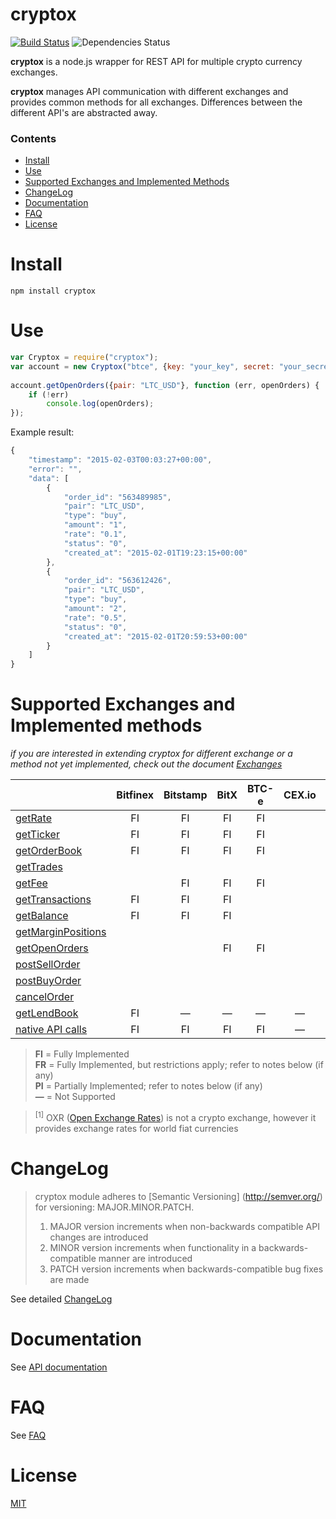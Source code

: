cryptox
=======
[![Build Status](https://travis-ci.org/dutu/cryptox.svg)](https://travis-ci.org/dutu/cryptox/) ![Dependencies Status](https://david-dm.org/dutu/cryptox.svg)


**cryptox** is a node.js wrapper for REST API for multiple crypto currency exchanges.

**cryptox** manages API communication with different exchanges and  provides common methods for all exchanges. Differences between the different API's are abstracted away.


### Contents
* [Install](#install)
* [Use](#use)
* [Supported Exchanges and Implemented Methods](#supported-exchanges-and-implemented-methods)
* [ChangeLog](#changelog)
* [Documentation](#documentation)
* [FAQ](#faq)
* [License](#license) 



# Install #

    npm install cryptox



# Use #

```js
var Cryptox = require("cryptox");
var account = new Cryptox("btce", {key: "your_key", secret: "your_secret"});
	
account.getOpenOrders({pair: "LTC_USD"}, function (err, openOrders) {
    if (!err)
	    console.log(openOrders);
});
```

Example result:
```js
{
    "timestamp": "2015-02-03T00:03:27+00:00",
    "error": "",
    "data": [
        {
            "order_id": "563489985",
            "pair": "LTC_USD",
            "type": "buy",
            "amount": "1",
            "rate": "0.1",
            "status": "0",
            "created_at": "2015-02-01T19:23:15+00:00"
        },
        {
            "order_id": "563612426",
            "pair": "LTC_USD",
            "type": "buy",
            "amount": "2",
            "rate": "0.5",
            "status": "0",
            "created_at": "2015-02-01T20:59:53+00:00"
        }        
    ]
}
```



# Supported Exchanges and Implemented methods #
*if you are interested in extending cryptox for different exchange or a method not yet implemented, check out the document [Exchanges](docs/exchanges.md)*

|                                                            |Bitfinex|Bitstamp      |BitX|BTC-e|CEX.io| Gdax |Poloniex|OXR <sup>[1]</sup>|
|   ---                                                      |  :-:   |  :-:         |:-: | :-: | :-:  | :-:  |  :-:   |    :-:           |
|[getRate](docs/api_documentation.md#getrate)                |   FI   |   FI         | FI | FI  |      |  FI  |   FI   |     FI           | 
|[getTicker](docs/api_documentation.md#getticker)            |   FI   |   FI         | FI | FI  |      |  FI  |   FI   |      —           |
|[getOrderBook](docs/api_documentation.md#getorderbook)      |   FI   |   FI         | FI | FI  |      |  FI  |   FI   |      —           |
|[getTrades](docs/api_documentation.md#gettrades)            |        |              |    |     |      |  FI  |        |      —           |
|[getFee](docs/api_documentation.md#getfee)                  |        |   FI         | FI | FI  |      |      |        |      —           |
|[getTransactions](docs/api_documentation.md#gettransactions)|   FI   |   FI         | FI |     |      |      |        |      —           |
|[getBalance](docs/api_documentation.md#getbalance)          |   FI   |   FI         | FI |     |      |  FI  |   FI   |      —           |
|[getMarginPositions](docs/api_documentation.md#getbalance)  |        |              |    |     |      |      |   FI   |      —           |
|[getOpenOrders](docs/api_documentation.md#getopenorders)    |        |              | FI | FI  |      |      |        |      —           |
|[postSellOrder](docs/api_documentation.md#postsellorder)    |        |              |    |     |      |      |        |      —           |
|[postBuyOrder](docs/api_documentation.md#postbuyorder)      |        |              |    |     |      |      |        |      —           |
|[cancelOrder](docs/api_documentation.md#cancelorder)        |        |              |    |     |      |      |        |      —           |
|[getLendBook](docs/api_documentation.md#getlendbook)        |   FI   |    —         | —  |  —  |  —   |  —   |        |      —           |
|[native API calls](docs/api_documentation.md#nativeapicalls)|   FI   |   FI         | FI | FI  |  —   |  FI  |  FI    |     FI           |


> **FI** = Fully Implemented  
> **FR** = Fully Implemented, but restrictions apply; refer to notes below (if any)  
> **PI** = Partially Implemented; refer to notes below (if any)  
> **—** = Not Supported    

><sup>[1]</sup> OXR ([Open Exchange Rates](https://openexchangerates.org/)) is not a crypto exchange, however it provides exchange rates for world fiat currencies     



# ChangeLog

> cryptox module adheres to [Semantic Versioning] (http://semver.org/) for versioning: MAJOR.MINOR.PATCH.  
> 1. MAJOR version increments when non-backwards compatible API changes are introduced  
> 2. MINOR version increments when functionality in a backwards-compatible manner are introduced  
> 3. PATCH version increments when backwards-compatible bug fixes are made  


See detailed [ChangeLog](CHANGELOG.md)


# Documentation

See [API documentation](docs/api_documentation.md)

# FAQ

See [FAQ](docs/faq.md)

# License #

[MIT](LICENSE)
